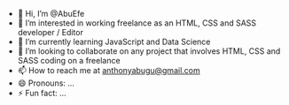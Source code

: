 - 👋 Hi, I’m @AbuEfe
- 👀 I’m interested in working freelance as an HTML, CSS and SASS developer / Editor
- 🌱 I’m currently learning JavaScript and Data Science
- 💞️ I’m looking to collaborate on any project that involves HTML, CSS and SASS coding on a freelance
- 📫 How to reach me at anthonyabugu@gmail.com
- 😄 Pronouns: ...
- ⚡ Fun fact: ...

<!---
AbuEfe/AbuEfe is a ✨ special ✨ repository because its `README.md` (this file) appears on your GitHub profile.
You can click the Preview link to take a look at your changes.
--->

